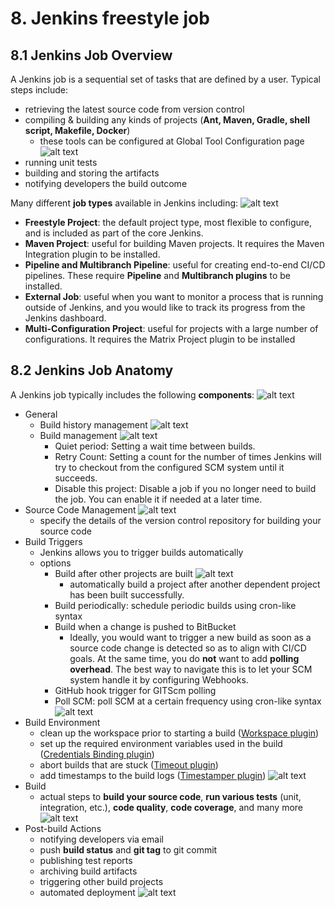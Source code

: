 # 8. Jenkins freestyle job

## 8.1 Jenkins Job Overview
A Jenkins job is a sequential set of tasks that are defined by a user. Typical steps include:
- retrieving the latest source code from version control
- compiling & building any kinds of projects (__Ant, Maven, Gradle, shell script, Makefile, Docker__)
  - these tools can be configured at Global Tool Configuration page
  ![alt text](../imgs/global_tool_configuration.png "")
- running unit tests
- building and storing the artifacts
- notifying developers the build outcome


Many different __job types__ available in Jenkins including:
![alt text](../imgs/jenkins_job_types.png "")

- __Freestyle Project__: the default project type, most flexible to configure, and is included as part of the core Jenkins.
- __Maven Project__: useful for building Maven projects. It requires the Maven Integration plugin to be installed.
- __Pipeline and Multibranch Pipeline__: useful for creating end-to-end CI/CD pipelines. These require __Pipeline__ and __Multibranch plugins__ to be installed.
- __External Job__: useful when you want to monitor a process that is running outside of Jenkins, and you would like to track its progress from the Jenkins dashboard.
- __Multi-Configuration Project__: useful for projects with a large number of configurations. It requires the Matrix Project plugin to be installed


## 8.2 Jenkins Job Anatomy

A Jenkins job typically includes the following __components__:
![alt text](../imgs/jenkins_job_components.png "")
- General
  - Build history management
  ![alt text](../imgs/build_history_management.png "")
  - Build management
  ![alt text](../imgs/build_management.png "")
    - Quiet period: Setting a wait time between builds.
    - Retry Count: Setting a count for the number of times Jenkins will try to checkout from the configured SCM system until it succeeds.
    - Disable this project: Disable a job if you no longer need to build the job. You can enable it if needed at a later time.
- Source Code Management
  ![alt text](../imgs/source_code_management.png "")
  - specify the details of the version control repository for building your source code
- Build Triggers
  - Jenkins allows you to trigger builds automatically
  - options
    - Build after other projects are built
      ![alt text](../imgs/build-after-other-projects.png "")
      - automatically build a project after another dependent project has been built successfully.
    - Build periodically: schedule periodic builds using cron-like syntax
    - Build when a change is pushed to BitBucket
      - Ideally, you would want to trigger a new build as soon as a source code change is detected so as to align with CI/CD goals. At the same time, you do __not__ want to add __polling overhead__. The best way to navigate this is to let your SCM system handle it by configuring Webhooks.
    - GitHub hook trigger for GITScm polling
    - Poll SCM: poll SCM at a certain frequency using cron-like syntax
    ![alt text](../imgs/poll_scm.png "")
- Build Environment
  - clean up the workspace prior to starting a build ([Workspace plugin](https://plugins.jenkins.io/ws-cleanup/))
  - set up the required environment variables used in the build ([Credentials Binding plugin](https://plugins.jenkins.io/credentials-binding/))
  - abort builds that are stuck ([Timeout plugin](https://plugins.jenkins.io/build-timeout/))
  - add timestamps to the build logs ([Timestamper plugin](https://plugins.jenkins.io/timestamper/))
  ![alt text](../imgs/build_environment.png "")
- Build
  - actual steps to __build your source code__, __run various tests__ (unit, integration, etc.), __code quality__, __code coverage__, and many more
  ![alt text](../imgs/build.png "")
- Post-build Actions
  - notifying developers via email
  - push __build status__ and __git tag__ to git commit
  - publishing test reports
  - archiving build artifacts
  - triggering other build projects
  - automated deployment
  ![alt text](../imgs/post_build.png "")
